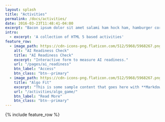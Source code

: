 ```yaml
---
layout: splash
title: "Activities"
permalink: /docs/activities/
date: 2016-03-23T11:48:41-04:00
excerpt: "Bacon ipsum dolor sit amet salami ham hock ham, hamburger corned beef short ribs kielbasa biltong t-bone drumstick tri-tip tail sirloin pork chop."
intro: 
  - excerpt: 'A collection of HTML 5 based activities'
feature_row:
  - image_path: https://cdn-icons-png.flaticon.com/512/5968/5968267.png
    alt: "AI Readiness Check"
    title: "AI Readiness Check"
    excerpt: "Interactive form to measure AI readiness."
    url: "/pages/ai_readiness"
    btn_label: "Access"
    btn_class: "btn--primary"
  - image_path: https://cdn-icons-png.flaticon.com/512/5968/5968267.png
    title: "Algo Fit"
    excerpt: "This is some sample content that goes here with **Markdown** formatting."
    url: "/activities/algo_game/"
    btn_label: "Read More"
    btn_class: "btn--primary"
---
```


{% include feature_row %}
